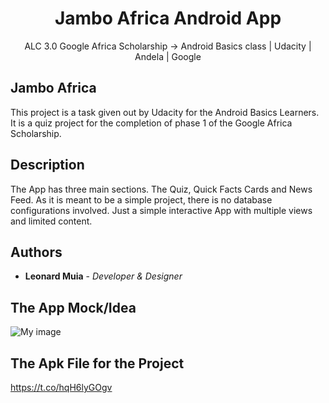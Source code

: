 <h1 align="center">Jambo Africa Android App </h1>
 
<p align="center">ALC 3.0 Google Africa Scholarship -> Android Basics class | Udacity | Andela | Google</p>

## Jambo Africa

This project is a task given out by Udacity for the Android Basics Learners. It is a quiz project for the completion of phase 1 of the Google Africa Scholarship.

## Description
The App has three main sections. The Quiz, Quick Facts Cards and News Feed. As it is meant to be a simple project, there is no database configurations involved. Just  a simple interactive App with multiple views and limited content.


## Authors
* **Leonard Muia** - *Developer & Designer* 




## The App Mock/Idea

![My image](http://bit.ly/2tPNRTc)


## The Apk File for the Project

https://t.co/hqH6lyGOgv
